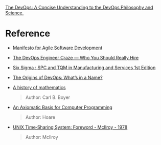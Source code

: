 [The DevOps: A Concise Understanding to the DevOps Philosophy and Science.](https://web.archive.org/web/20211006003139/https://www.osti.gov/servlets/purl/1785164)

# Reference

- [Manifesto for Agile Software Development ](https://web.archive.org/web/20210927043700/https://agilemanifesto.org/)

- [The DevOps Engineer Craze — Who You Should Really Hire](https://web.archive.org/web/20190719193139/https://medium.com/humans-of-devops/the-devops-engineer-craze-who-you-should-really-hire-51644d77c25f)

- [Six Sigma : SPC and TQM in Manufacturing and Services 1st Edition ](https://openlibrary.org/books/OL9896849M/Six_Sigma)

- [The Origins of DevOps: What’s in a Name?](https://devops.com/the-origins-of-devops-whats-in-a-name/)

- [A history of mathematics](https://openlibrary.org/works/OL4775276W/A_history_of_mathematics?edition=historyofmathema00boye)

    > Author: Carl B. Boyer

- [An Axiomatic Basis for Computer Programming](http://sunnyday.mit.edu/16.355/Hoare-CACM-69.pdf)

    > Author: Hoare

- [UNIX Time‐Sharing System: Foreword - McIlroy - 1978](https://ia802701.us.archive.org/12/items/bstj57-6-1899/bstj57-6-1899_text.pdf)

    > Author: McIlroy
